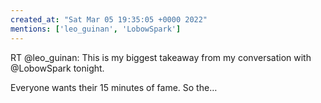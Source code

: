 ```yaml
---
created_at: "Sat Mar 05 19:35:05 +0000 2022"
mentions: ['leo_guinan', 'LobowSpark']
---
```


RT @leo_guinan: This is my biggest takeaway from my conversation with @LobowSpark tonight.

Everyone wants their 15 minutes of fame. So the…